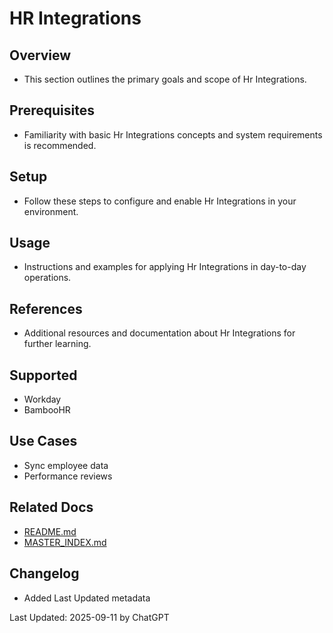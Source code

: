 # HR Integrations

## Overview
- This section outlines the primary goals and scope of Hr Integrations.

## Prerequisites
- Familiarity with basic Hr Integrations concepts and system requirements is recommended.

## Setup
- Follow these steps to configure and enable Hr Integrations in your environment.

## Usage
- Instructions and examples for applying Hr Integrations in day-to-day operations.

## References
- Additional resources and documentation about Hr Integrations for further learning.


## Supported
- Workday
- BambooHR

## Use Cases
- Sync employee data
- Performance reviews

## Related Docs
- [README.md](README.md)
- [MASTER_INDEX.md](MASTER_INDEX.md)


## Changelog
- Added Last Updated metadata

Last Updated: 2025-09-11 by ChatGPT
